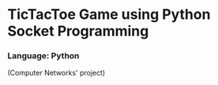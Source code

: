 # TicTacToe Game using Python Socket Programming

### Language: Python

(Computer Networks' project)
